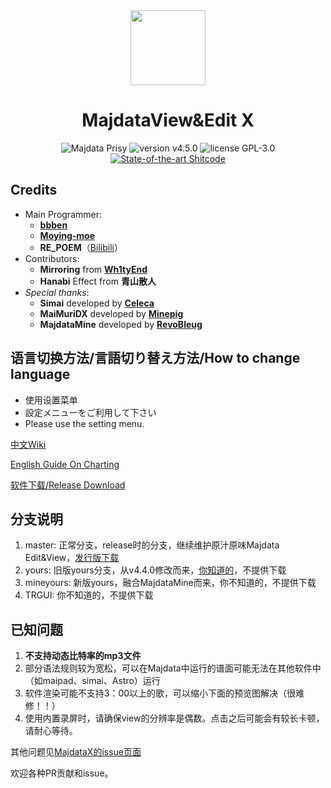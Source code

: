 <div align="center">
<img src="https://user-images.githubusercontent.com/51612155/226972003-1928ce4d-56ce-497d-b958-d6aec38a602c.png" width="120px" /> 

# MajdataView&Edit X

![Majdata Prisy](https://img.shields.io/badge/Majdata-Prisy-ff69b4)
![version v4.5.0](https://img.shields.io/badge/version-v4.5.0-green)
![license GPL-3.0](https://img.shields.io/badge/license-GPL--3.0-blue)
[![State-of-the-art Shitcode](https://img.shields.io/static/v1?label=State-of-the-art&message=Shitcode&color=7B5804)](https://github.com/trekhleb/state-of-the-art-shitcode)
</div>

## Credits

- Main Programmer:
   - **[bbben](https://github.com/LingFeng-bbben)**
   - **[Moying-moe](https://github.com/Moying-moe/maimaiMuriDetector)**
   - **RE_POEM**（[Bilibili](https://space.bilibili.com/3546731771857347)）
- Contributors:
   - **Mirroring** from **[Wh1tyEnd](https://github.com/Wh1tyEnd)**
   - **Hanabi** Effect from **青山散人**
- *Special thanks*:
   - **Simai** developed by **[Celeca](https://twitter.com/formiku39854)**
   - **MaiMuriDX** developed by **[Minepig](https://github.com/Minepig)**
   - **MajdataMine** developed by **[RevoBleug](https://github.com/RevoBleug)**

## 语言切换方法/言語切り替え方法/How to change language

- 使用设置菜单
- 設定メニューをご利用して下さい
- Please use the setting menu.

[中文Wiki](https://github.com/LingFeng-bbben/MajdataView/wiki)

[English Guide On Charting](https://rentry.co/maiguide#making-the-chart)

[软件下载/Release Download](https://github.com/re-poem/MajdataViewX/releases)

## 分支说明
1. master: 正常分支，release时的分支，继续维护原汁原味Majdata Edit&View，[发行版下载](https://github.com/re-poem/MajdataViewX/releases)
2. yours: 旧版yours分支，从v4.4.0修改而来，[你知道的](https://www.bilibili.com/video/BV16UYhzdED7/)，不提供下载
3. mineyours: 新版yours，融合MajdataMine而来，你不知道的，不提供下载
4. TRGUI: 你不知道的，不提供下载

## 已知问题

1. **不支持动态比特率的mp3文件**
2. 部分语法规则较为宽松，可以在Majdata中运行的谱面可能无法在其他软件中（如maipad、simai、Astro）运行
3. 软件渲染可能不支持3：00以上的歌，可以缩小下面的预览图解决（很难修！！）
4. 使用内置录屏时，请确保view的分辨率是偶数。点击之后可能会有较长卡顿，请耐心等待。

其他问题见[MajdataX的issue页面](https://github.com/re-poem/MajdataViewX/issues)

欢迎各种PR贡献和issue。
